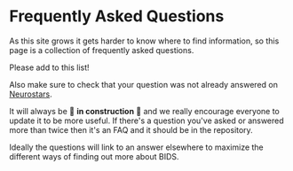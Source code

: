 # Frequently Asked Questions

As this site grows it gets harder to know where to find information,
so this page is a collection of frequently asked questions.

Please add to this list!

Also make sure to check that your question was not already answered on [Neurostars](https://neurostars.org/tag/bids).

It will always be 🚧 **in construction** 🚧
and we really encourage everyone to update it to be more useful.
If there's a question you've asked or answered more than twice
then it's an FAQ and it should be in the repository.

Ideally the questions will link to an answer elsewhere
to maximize the different ways of finding out more about BIDS.
